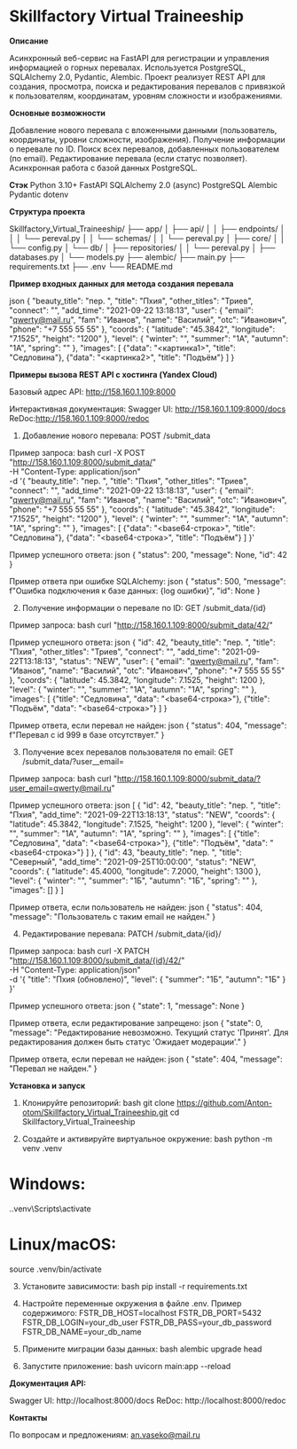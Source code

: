 # **Skillfactory Virtual Traineeship**


**Описание**

Асинхронный веб-сервис на FastAPI для регистрации и управления информацией о горных перевалах.
Используется PostgreSQL, SQLAlchemy 2.0, Pydantic, Alembic.
Проект реализует REST API для создания, просмотра, поиска и редактирования перевалов
с привязкой к пользователям, координатам, уровням сложности и изображениями.


**Основные возможности**

Добавление нового перевала с вложенными данными (пользователь, координаты, уровни сложности, изображения).
Получение информации о перевале по ID.
Поиск всех перевалов, добавленных пользователем (по email).
Редактирование перевала (если статус позволяет).
Асинхронная работа с базой данных PostgreSQL.


**Стэк**
Python 3.10+
FastAPI
SQLAlchemy 2.0 (async)
PostgreSQL
Alembic
Pydantic
dotenv


**Структура проекта**

Skillfactory_Virtual_Traineeship/
├── app/
│   ├── api/
│   │   ├── endpoints/
│   │   │   └── pereval.py
│   │   └── schemas/
│   │       └── pereval.py
│   ├── core/
│   │   └── config.py
│   └── db/
│       ├── repositories/
│       │   └── pereval.py
│       ├── databases.py
│       └── models.py
├── alembic/
├── main.py
├── requirements.txt
├── .env
└── README.md


**Пример входных данных для метода создания перевала**

json
{
  "beauty_title": "пер. ",
  "title": "Пхия",
  "other_titles": "Триев",
  "connect": "",
  "add_time": "2021-09-22 13:18:13",
  "user": {
    "email": "qwerty@mail.ru",
    "fam": "Иванов",
    "name": "Василий",
    "otc": "Иванович",
    "phone": "+7 555 55 55"
  },
  "coords": {
    "latitude": "45.3842",
    "longitude": "7.1525",
    "height": "1200"
  },
  "level": {
    "winter": "",
    "summer": "1А",
    "autumn": "1А",
    "spring": ""
  },
  "images": [
    {"data": "<картинка1>", "title": "Седловина"},
    {"data": "<картинка2>", "title": "Подъём"}
  ]
}


**Примеры вызова REST API с хостинга (Yandex Cloud)**

Базовый адрес API:
http://158.160.1.109:8000

Интерактивная документация:
Swagger UI: http://158.160.1.109:8000/docs
ReDoc:http://158.160.1.109:8000/redoc

1. Добавление нового перевала:
POST /submit_data

Пример запроса:
bash
curl -X POST "http://158.160.1.109:8000/submit_data/" \
  -H "Content-Type: application/json" \
  -d '{
    "beauty_title": "пер. ",
    "title": "Пхия",
    "other_titles": "Триев",
    "connect": "",
    "add_time": "2021-09-22 13:18:13",
    "user": {
      "email": "qwerty@mail.ru",
      "fam": "Иванов",
      "name": "Василий",
      "otc": "Иванович",
      "phone": "+7 555 55 55"
    },
    "coords": {
      "latitude": "45.3842",
      "longitude": "7.1525",
      "height": "1200"
    },
    "level": {
      "winter": "",
      "summer": "1А",
      "autumn": "1А",
      "spring": ""
    },
    "images": [
      {"data": "<base64-строка>", "title": "Седловина"},
      {"data": "<base64-строка>", "title": "Подъём"}
    ]
  }'

Пример успешного ответа:
json
{
  "status": 200,
  "message": None,
  "id": 42
}

Пример ответа при ошибке SQLAlchemy:
json
{
  "status": 500,
  "message": f"Ошибка подключения к базе данных: {log ошибки}",
  "id": None
}

2. Получение информации о перевале по ID:
GET /submit_data/{id}

Пример запроса:
bash
curl "http://158.160.1.109:8000/submit_data/42/"

Пример успешного ответа:
json
{
  "id": 42,
  "beauty_title": "пер. ",
  "title": "Пхия",
  "other_titles": "Триев",
  "connect": "",
  "add_time": "2021-09-22T13:18:13",
  "status": "NEW",
  "user": {
    "email": "qwerty@mail.ru",
    "fam": "Иванов",
    "name": "Василий",
    "otc": "Иванович",
    "phone": "+7 555 55 55"
  },
  "coords": {
    "latitude": 45.3842,
    "longitude": 7.1525,
    "height": 1200
  },
  "level": {
    "winter": "",
    "summer": "1А",
    "autumn": "1А",
    "spring": ""
  },
  "images": [
    {"title": "Седловина", "data": "<base64-строка>"},
    {"title": "Подъём", "data": "<base64-строка>"}
  ]
}

Пример ответа, если перевал не найден:
json
{
  "status": 404,
  "message": f"Перевал с id 999 в базе отсутствует."
}

3. Получение всех перевалов пользователя по email:
GET /submit_data/?user__email=<email>

Пример запроса:
bash
curl "http://158.160.1.109:8000/submit_data/?user_email=qwerty@mail.ru"

Пример успешного ответа:
json
[
  {
    "id": 42,
    "beauty_title": "пер. ",
    "title": "Пхия",
    "add_time": "2021-09-22T13:18:13",
    "status": "NEW",
    "coords": {
      "latitude": 45.3842,
      "longitude": 7.1525,
      "height": 1200
    },
    "level": {
      "winter": "",
      "summer": "1А",
      "autumn": "1А",
      "spring": ""
    },
    "images": [
      {"title": "Седловина", "data": "<base64-строка>"},
      {"title": "Подъём", "data": "<base64-строка>"}
    ]
  },
  {
    "id": 43,
    "beauty_title": "пер. ",
    "title": "Северный",
    "add_time": "2021-09-25T10:00:00",
    "status": "NEW",
    "coords": {
      "latitude": 45.4000,
      "longitude": 7.2000,
      "height": 1300
    },
    "level": {
      "winter": "",
      "summer": "1Б",
      "autumn": "1Б",
      "spring": ""
    },
    "images": []
  }
]

Пример ответа, если пользователь не найден:
json
{
  "status": 404,
  "message": "Пользователь с таким email не найден."
}

4. Редактирование перевала:
PATCH /submit_data/{id}/

Пример запроса:
bash
curl -X PATCH "http://158.160.1.109:8000/submit_data/{id}/42/" \
  -H "Content-Type: application/json" \
  -d '{
    "title": "Пхия (обновлено)",
    "level": {
      "summer": "1Б",
      "autumn": "1Б"
    }
  }'

Пример успешного ответа:
json
{
  "state": 1,
  "message": None
}

Пример ответа, если редактирование запрещено:
json
{
  "state": 0,
  "message": "Редактирование невозможно. Текущий статус 'Принят'. Для редактирования должен быть статус 'Ожидает модерации'."
}

Пример ответа, если перевал не найден:
json
{
  "state": 404,
  "message": "Перевал не найден."
}

**Установка и запуск**

1. Клонируйте репозиторий:
bash
git clone https://github.com/Anton-otom/Skillfactory_Virtual_Traineeship.git
cd Skillfactory_Virtual_Traineeship

2. Создайте и активируйте виртуальное окружение:
bash
python -m venv .venv
# Windows:
.\.venv\Scripts\activate
# Linux/macOS:
source .venv/bin/activate

3. Установите зависимости:
bash
pip install -r requirements.txt

4. Настройте переменные окружения в файле .env. Пример содержимого:
FSTR_DB_HOST=localhost
FSTR_DB_PORT=5432
FSTR_DB_LOGIN=your_db_user
FSTR_DB_PASS=your_db_password
FSTR_DB_NAME=your_db_name

5. Примените миграции базы данных:
bash
alembic upgrade head

6. Запустите приложение:
bash
uvicorn main:app --reload


**Документация API:**

Swagger UI: http://localhost:8000/docs
ReDoc: http://localhost:8000/redoc


**Контакты**

По вопросам и предложениям: an.vaseko@mail.ru